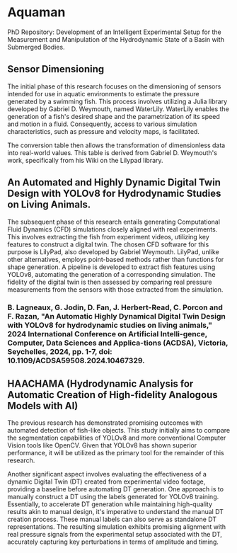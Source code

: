 # Aquaman
PhD Repository: Development of an Intelligent Experimental Setup for the Measurement and Manipulation of the Hydrodynamic State of a Basin with Submerged Bodies.

## Sensor Dimensioning
The initial phase of this research focuses on the dimensioning of sensors intended for use in aquatic environments to estimate the pressure generated by a swimming fish. This process involves utilizing a Julia library developed by Gabriel D. Weymouth, named WaterLily. WaterLily enables the generation of a fish's desired shape and the parametrization of its speed and motion in a fluid. Consequently, access to various simulation characteristics, such as pressure and velocity maps, is facilitated.

The conversion table then allows the transformation of dimensionless data into real-world values. This table is derived from Gabriel D. Weymouth's work, specifically from his Wiki on the Lilypad library.

## An Automated and Highly Dynamic Digital Twin Design with YOLOv8 for Hydrodynamic Studies on Living Animals.
The subsequent phase of this research entails generating Computational Fluid Dynamics (CFD) simulations closely aligned with real experiments. This involves extracting the fish from experiment videos, utilizing key features to construct a digital twin. The chosen CFD software for this purpose is LilyPad, also developed by Gabriel Weymouth. LilyPad, unlike other alternatives, employs point-based methods rather than functions for shape generation. A pipeline is developed to extract fish features using YOLOv8, automating the generation of a corresponding simulation. The fidelity of the digital twin is then assessed by comparing real pressure measurements from the sensors with those extracted from the simulation.

### B. Lagneaux, G. Jodin, D. Fan, J. Herbert-Read, C. Porcon and F. Razan, "An Automatic Highly Dynamical Digital Twin Design with  YOLOv8 for hydrodynamic studies on living animals," 2024 International Conference on Artificial Intelli-gence, Computer, Data Sciences and Applica-tions (ACDSA), Victoria, Seychelles, 2024, pp. 1-7, doi: 10.1109/ACDSA59508.2024.10467329.

## HAACHAMA (Hydrodynamic Analysis for Automatic Creation of High-fidelity Analogous Models with AI)
The previous research has demonstrated promising outcomes with automated detection of fish-like objects. This study initially aims to compare the segmentation capabilities of YOLOv8 and more conventional Computer Vision tools like OpenCV. Given that YOLOv8 has shown superior performance, it will be utilized as the primary tool for the remainder of this research.

Another significant aspect involves evaluating the effectiveness of a dynamic Digital Twin (DT) created from experimental video footage, providing a baseline before automating DT generation. One approach is to manually construct a DT using the labels generated for YOLOv8 training. Essentially, to accelerate DT generation while maintaining high-quality results akin to manual design, it's imperative to understand the manual DT creation process. These manual labels can also serve as standalone DT representations. The resulting simulation exhibits promising alignment with real pressure signals from the experimental setup associated with the DT, accurately capturing key perturbations in terms of amplitude and timing.